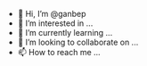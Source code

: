 - 👋 Hi, I’m @ganbep
- 👀 I’m interested in ...
- 🌱 I’m currently learning ...
- 💞️ I’m looking to collaborate on ...
- 📫 How to reach me ...

<!---
ganbep/ganbep is a ✨ special ✨ repository because its `README.md` (this file) appears on your GitHub profile.
You can click the Preview link to take a look at your changes.
--->
